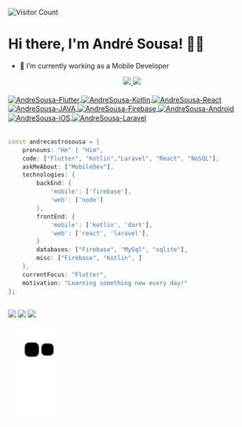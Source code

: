 ![Visitor Count](https://profile-counter.glitch.me/andrecastrosousa/count.svg)

<h1> Hi there, I'm André Sousa! 🐱‍💻 </h1>

- 📱 I’m currently working as a Mobile Developer

<div align="center">
  <a href="https://github.com/andrecastrosousa">
  <img height="180em" src="https://github-readme-stats.vercel.app/api?username=andrecastrosousa&show_icons=true&theme=gruvbox&include_all_commits=true&count_private=true">
  <img height="180em" src="https://github-readme-stats.vercel.app/api/top-langs/?username=andrecastrosousa&layout=compact&langs_count=7&theme=gruvbox">
</div>
  
<div style="display: inline_block"><br>
  <img align="center" alt="AndreSousa-Flutter" height="30" width="40" src="https://cdn.jsdelivr.net/gh/devicons/devicon/icons/flutter/flutter-original.svg">
  <img align="center" alt="AndreSousa-Kotlin" height="30" width="40" src="https://cdn.jsdelivr.net/gh/devicons/devicon/icons/kotlin/kotlin-original.svg">
  <img align="center" alt="AndreSousa-React" height="30" width="40" src="https://cdn.jsdelivr.net/gh/devicons/devicon/icons/react/react-original.svg" />
  <img align="center" alt="AndreSousa-JAVA" height="30" width="40" src="https://cdn.jsdelivr.net/gh/devicons/devicon/icons/java/java-original.svg">
  <img align="center" alt="AndreSousa-Firebase" height="30" width="40" src="https://cdn.jsdelivr.net/gh/devicons/devicon/icons/firebase/firebase-plain.svg">
  <img align="center" alt="AndreSousa-Android" height="30" width="40" src="https://cdn.jsdelivr.net/gh/devicons/devicon/icons/android/android-original.svg">
  <img align="center" alt="AndreSousa-iOS" height="30" width="40" src="https://cdn.jsdelivr.net/gh/devicons/devicon/icons/apple/apple-original.svg">
  <img align="center" alt="AndreSousa-Laravel" height="30" width="40" src="https://cdn.jsdelivr.net/gh/devicons/devicon/icons/laravel/laravel-plain.svg">

  </div>
  <br>
<div>
  
  
```dart
const andrecastrosousa = {
    pronouns: "He" | "Him",
    code: ["Flutter", "Kotlin","Laravel", "React", "NoSQL"],
    askMeAbout: ["MobileDev"],
    technologies: {
        backEnd: {
            'mobile': ['firebase'],
            'web': ['node']
        },
        frontEnd: {
            'mobile': ['kotlin', 'dart'],
            'web': ['react', 'laravel'],
        }
        databases: ["Firebase", "MySql", "sqlite"],
        misc: ["Firebase", "Kotlin", ]
    },
    currentFocus: "Flutter",
    motivation: "Learning something new every day!"
};
```
</div>
  
  ##
<div>
  <a href="https://www.linkedin.com/in/andr%C3%A9-sousa-940a66185/" target="_blank"><img src="https://img.shields.io/badge/LinkedIn-0077B5?style=for-the-badge&logo=linkedin&logoColor=white"></a>
  <a href="mailto:andre.castro.sousa@gmail.com" target="_blank"><img src="https://img.shields.io/badge/Gmail-D14836?style=for-the-badge&logo=gmail&logoColor=white"></a>
  <a href="https://open.spotify.com/user/gntylpkdhimzu2n67zj9ok7z8?si=b2d852cb4988449c" target="_blank"><img src="https://img.shields.io/badge/Spotify-1ED760?&style=for-the-badge&logo=spotify&logoColor=white"></a>

  ![Snake animation](https://github.com/andrecastrosousa/andrecastrosousa/blob/output/github-contribution-grid-snake.svg)

</div>

